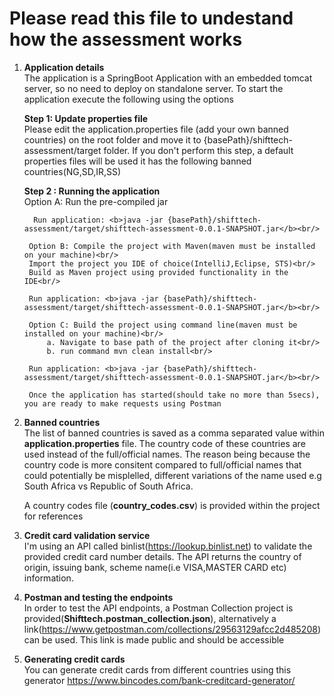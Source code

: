 Please read this file to undestand how the assessment works
===========================

1. <b>Application details</b><br/>
    The application is a SpringBoot Application with an embedded tomcat server, so no need to deploy on standalone server. 
    To start the application execute the following using the options
    
    <b>Step 1: Update properties file</b><br/>
    Please edit the application.properties file (add your own banned countries) on the root folder and 
    move it to {basePath}/shifttech-assessment/target folder. If you don't perform this step, a default properties 
    files will be used it has the following banned countries(NG,SD,IR,SS)
    
    <b>Step 2 : Running the application</b><br/>
        Option A: Run the pre-compiled jar<br/>

         Run application: <b>java -jar {basePath}/shifttech-assessment/target/shifttech-assessment-0.0.1-SNAPSHOT.jar</b><br/>

        Option B: Compile the project with Maven(maven must be installed on your machine)<br/>
        Import the project you IDE of choice(IntelliJ,Eclipse, STS)<br/>
        Build as Maven project using provided functionality in the IDE<br/>

        Run application: <b>java -jar {basePath}/shifttech-assessment/target/shifttech-assessment-0.0.1-SNAPSHOT.jar</b><br/>

        Option C: Build the project using command line(maven must be installed on your machine)<br/>
            a. Navigate to base path of the project after cloning it<br/>
            b. run command mvn clean install<br/>

        Run application: <b>java -jar {basePath}/shifttech-assessment/target/shifttech-assessment-0.0.1-SNAPSHOT.jar</b><br/>

        Once the application has started(should take no more than 5secs), you are ready to make requests using Postman

2. <b>Banned countries</b><br/>
    The list of banned countries is saved as a comma separated value within <b>application.properties</b> file. 
    The country code of these countries are used instead of the full/official names.
    The reason being because the country code is more consitent compared to full/official names that could potentially be misplelled, 
    different variations of the name used e.g South Africa vs Republic of South Africa.
    
    A country codes file (<b>country_codes.csv</b>) is provided within the project for references
   
3. <b>Credit card validation service</b><br/>
    I'm using an API called binlist(https://lookup.binlist.net) to validate the provided credit card number details. 
    The API returns the country of origin, issuing bank, scheme name(i.e VISA,MASTER CARD etc) information.

4. <b>Postman and testing the endpoints</b><br/>
    In order to test the API endpoints, a Postman Collection project is provided(<b>Shifttech.postman_collection.json</b>), alternatively a       link(https://www.getpostman.com/collections/29563129afcc2d485208) can be used. This link is made public and should be accessible
    
5. <b>Generating credit cards</b><br/>
    You can generate credit cards from different countries using this generator https://www.bincodes.com/bank-creditcard-generator/
